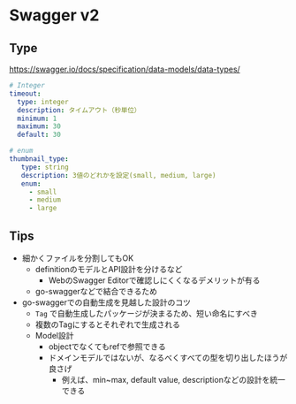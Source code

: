# Swagger v2

## Type

https://swagger.io/docs/specification/data-models/data-types/

```yaml
# Integer
timeout:
  type: integer
  description: タイムアウト（秒単位）
  minimum: 1
  maximum: 30
  default: 30

# enum
thumbnail_type:
   type: string
   description: 3値のどれかを設定(small, medium, large)
   enum:
     - small
     - medium
     - large
```

## Tips

* 細かくファイルを分割してもOK
  * definitionのモデルとAPI設計を分けるなど
    * WebのSwagger Editorで確認しにくくなるデメリットが有る
  * go-swaggerなどで結合できるため
* go-swaggerでの自動生成を見越した設計のコツ
  * `Tag` で自動生成したパッケージが決まるため、短い命名にすべき
  * 複数のTagにするとそれぞれで生成される
  * Model設計
    * objectでなくてもrefで参照できる
    * ドメインモデルではないが、なるべくすべての型を切り出したほうが良さげ
      * 例えば、min~max, default value, descriptionなどの設計を統一できる

  

